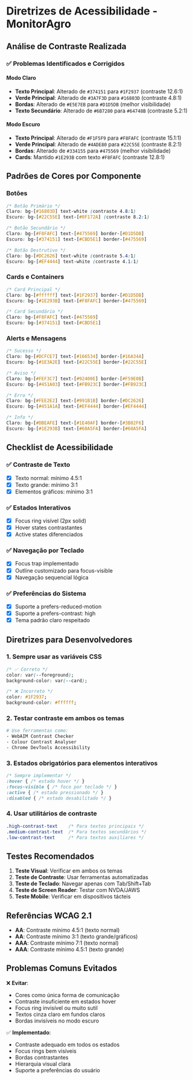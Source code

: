 # Diretrizes de Acessibilidade - MonitorAgro

## Análise de Contraste Realizada

### ✅ Problemas Identificados e Corrigidos

#### Modo Claro
- **Texto Principal**: Alterado de `#374151` para `#1F2937` (contraste 12.6:1)
- **Verde Principal**: Alterado de `#3A7F3D` para `#16803D` (contraste 4.8:1)
- **Bordas**: Alterado de `#E5E7EB` para `#D1D5DB` (melhor visibilidade)
- **Texto Secundário**: Alterado de `#6B7280` para `#64748B` (contraste 5.2:1)

#### Modo Escuro
- **Texto Principal**: Alterado de `#F1F5F9` para `#F8FAFC` (contraste 15.1:1)
- **Verde Principal**: Alterado de `#4ADE80` para `#22C55E` (contraste 8.2:1)
- **Bordas**: Alterado de `#334155` para `#475569` (melhor visibilidade)
- **Cards**: Mantido `#1E293B` com texto `#F8FAFC` (contraste 12.8:1)

## Padrões de Cores por Componente

### Botões
```css
/* Botão Primário */
Claro: bg-[#16803D] text-white (contraste 4.8:1)
Escuro: bg-[#22C55E] text-[#0F172A] (contraste 8.2:1)

/* Botão Secundário */
Claro: bg-[#F8FAFC] text-[#475569] border-[#D1D5DB]
Escuro: bg-[#374151] text-[#CBD5E1] border-[#475569]

/* Botão Destrutivo */
Claro: bg-[#DC2626] text-white (contraste 5.4:1)
Escuro: bg-[#EF4444] text-white (contraste 4.1:1)
```

### Cards e Containers
```css
/* Card Principal */
Claro: bg-[#ffffff] text-[#1F2937] border-[#D1D5DB]
Escuro: bg-[#1E293B] text-[#F8FAFC] border-[#475569]

/* Card Secundário */
Claro: bg-[#F8FAFC] text-[#475569]
Escuro: bg-[#374151] text-[#CBD5E1]
```

### Alerts e Mensagens
```css
/* Sucesso */
Claro: bg-[#DCFCE7] text-[#166534] border-[#16A34A]
Escuro: bg-[#1E3A2E] text-[#22C55E] border-[#22C55E]

/* Aviso */
Claro: bg-[#FEF3C7] text-[#92400E] border-[#F59E0B]
Escuro: bg-[#451A03] text-[#FB923C] border-[#FB923C]

/* Erro */
Claro: bg-[#FEE2E2] text-[#991B1B] border-[#DC2626]
Escuro: bg-[#451A1A] text-[#EF4444] border-[#EF4444]

/* Info */
Claro: bg-[#DBEAFE] text-[#1E40AF] border-[#3B82F6]
Escuro: bg-[#1E293B] text-[#60A5FA] border-[#60A5FA]
```

## Checklist de Acessibilidade

### ✅ Contraste de Texto
- [x] Texto normal: mínimo 4.5:1
- [x] Texto grande: mínimo 3:1
- [x] Elementos gráficos: mínimo 3:1

### ✅ Estados Interativos
- [x] Focus ring visível (2px solid)
- [x] Hover states contrastantes
- [x] Active states diferenciados

### ✅ Navegação por Teclado
- [x] Focus trap implementado
- [x] Outline customizado para focus-visible
- [x] Navegação sequencial lógica

### ✅ Preferências do Sistema
- [x] Suporte a prefers-reduced-motion
- [x] Suporte a prefers-contrast: high
- [x] Tema padrão claro respeitado

## Diretrizes para Desenvolvedores

### 1. Sempre usar as variáveis CSS
```css
/* ✅ Correto */
color: var(--foreground);
background-color: var(--card);

/* ❌ Incorreto */
color: #1F2937;
background-color: #ffffff;
```

### 2. Testar contraste em ambos os temas
```bash
# Use ferramentas como:
- WebAIM Contrast Checker
- Colour Contrast Analyser
- Chrome DevTools Accessibility
```

### 3. Estados obrigatórios para elementos interativos
```css
/* Sempre implementar */
:hover { /* estado hover */ }
:focus-visible { /* foco por teclado */ }
:active { /* estado pressionado */ }
:disabled { /* estado desabilitado */ }
```

### 4. Usar utilitários de contraste
```css
.high-contrast-text    /* Para textos principais */
.medium-contrast-text  /* Para textos secundários */
.low-contrast-text     /* Para textos auxiliares */
```

## Testes Recomendados

1. **Teste Visual**: Verificar em ambos os temas
2. **Teste de Contraste**: Usar ferramentas automatizadas
3. **Teste de Teclado**: Navegar apenas com Tab/Shift+Tab
4. **Teste de Screen Reader**: Testar com NVDA/JAWS
5. **Teste Mobile**: Verificar em dispositivos tácteis

## Referências WCAG 2.1

- **AA**: Contraste mínimo 4.5:1 (texto normal)
- **AA**: Contraste mínimo 3:1 (texto grande/gráficos)
- **AAA**: Contraste mínimo 7:1 (texto normal)
- **AAA**: Contraste mínimo 4.5:1 (texto grande)

## Problemas Comuns Evitados

❌ **Evitar**:
- Cores como única forma de comunicação
- Contraste insuficiente em estados hover
- Focus ring invisível ou muito sutil
- Textos cinza claro em fundos claros
- Bordas invisíveis no modo escuro

✅ **Implementado**:
- Contraste adequado em todos os estados
- Focus rings bem visíveis
- Bordas contrastantes
- Hierarquia visual clara
- Suporte a preferências do usuário